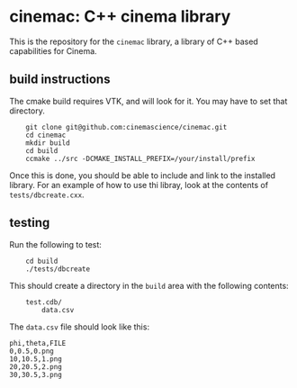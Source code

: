 # cinemac: C++ cinema library

This is the repository for the `cinemac` library, a library of C++ based capabilities for Cinema.

## build instructions

The cmake build requires VTK, and will look for it. You may have to set that directory.

````
    git clone git@github.com:cinemascience/cinemac.git
    cd cinemac
    mkdir build
    cd build
    ccmake ../src -DCMAKE_INSTALL_PREFIX=/your/install/prefix
````

Once this is done, you should be able to include and link to the installed library. For an example of how to use thi libray, look at the contents of `tests/dbcreate.cxx`.

## testing

Run the following to test:

````
    cd build
    ./tests/dbcreate
````

This should create a directory in the `build` area with the following contents:

````
    test.cdb/
        data.csv
````

The `data.csv` file should look like this:

````
phi,theta,FILE
0,0.5,0.png
10,10.5,1.png
20,20.5,2.png
30,30.5,3.png
````
